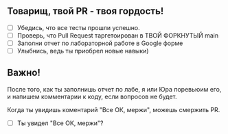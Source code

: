 ## Товарищ, твой PR - твоя гордость!

- [ ] Убедись, что все тесты прошли успешно.
- [ ] Проверь, что Pull Request таргетоирован в ТВОЙ ФОРКНУТЫЙ main
- [ ] Заполни отчет по лабораторной работе в Google форме
- [ ] Улыбнись, ведь ты приобрел новые навыки)

## Важно!

После того, как ты заполнишь отчет по лабе, я или Юра поревьюим его, и напишем комментарии к коду, если вопросов не будет.

Когда ты увидишь коментарий "Все ОК, мержи", можешь смержить PR.

- [ ] Ты увидел "Все ОК, мержи"?